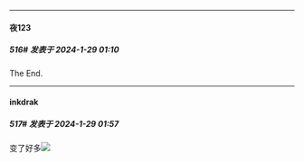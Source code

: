 
*****

####  夜123  
##### 516#       发表于 2024-1-29 01:10

The End.


*****

####  inkdrak  
##### 517#       发表于 2024-1-29 01:57

变了好多<img src="https://static.saraba1st.com/image/smiley/face2017/009.gif" referrerpolicy="no-referrer">

